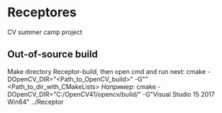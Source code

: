 # Receptores
CV summer camp project

## Out-of-source build
Make directory  Receptor-build, then open  cmd and run next:
  cmake -DOpenCV_DIR="<Path_to_OpenCV_build>" -G"<generatoe name>" <Path_to_dir_with_CMakeLists>
  *Например:*
  cmake -DOpenCV_DIR="C:/OpenCV41/opencv/build/" -G"Visual Studio 15 2017 Win64" ../Receptor

